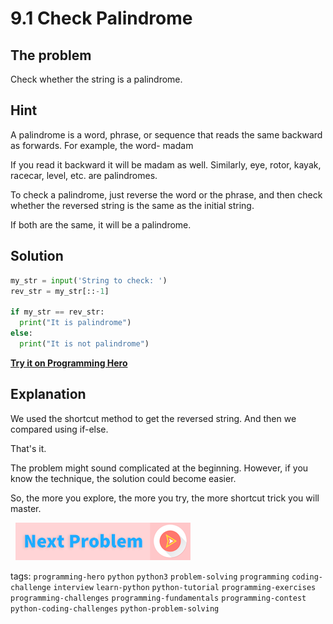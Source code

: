 # 9.1 Check Palindrome 

## The problem

Check whether the string is a palindrome.


## Hint
A palindrome is a word, phrase, or sequence that reads the same backward as forwards. For example, the word- madam

If you read it backward it will be madam as well. Similarly, eye, rotor, kayak, racecar, level, etc. are palindromes.

To check a palindrome, just reverse the word or the phrase, and then check whether the reversed string is the same as the initial string. 

If both are the same, it will be a palindrome.

## Solution
```python
my_str = input('String to check: ')
rev_str = my_str[::-1]

if my_str == rev_str:
  print("It is palindrome")
else:
  print("It is not palindrome")
```

**[Try it on Programming Hero](https://play.google.com/store/apps/details?id=com.learnprogramming.codecamp)**

## Explanation
We used the shortcut method to get the reversed string. And then we compared using if-else. 

That's it. 

The problem might sound complicated at the beginning. However, if you know the technique, the solution could become easier. 

So, the more you explore, the more you try, the more shortcut trick you will master.


&nbsp;
[![Next Page](../assets/next-button.png)](Dictionary-of-cubes.md)
&nbsp;

tags:  `programming-hero`  `python`  `python3`  `problem-solving`  `programming`  `coding-challenge`  `interview`  `learn-python`  `python-tutorial`  `programming-exercises`  `programming-challenges`  `programming-fundamentals`  `programming-contest`  `python-coding-challenges`  `python-problem-solving`

